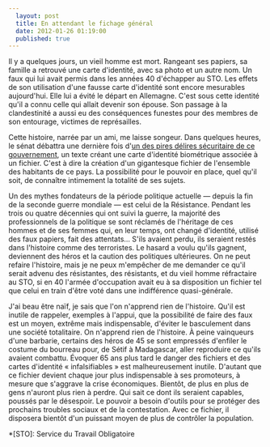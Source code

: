 ```yaml
---
  layout: post
  title: En attendant le fichage général
  date: 2012-01-26 01:19:00
  published: true
---
```


Il y a quelques jours, un vieil homme est mort. Rangeant ses papiers, sa famille a retrouvé une carte d'identité, avec sa photo et un autre nom. Un faux qui lui avait permis dans les années 40 d'échapper au STO. Les effets de son utilisation d'une fausse carte d'identité sont encore mesurables aujourd'hui. Elle lui a évité le départ en Allemagne. C'est sous cette identité qu'il a connu celle qui allait devenir son épouse. Son passage à la clandestinité a aussi eu des conséquences funestes pour des membres de son entourage, victimes de représailles.

Cette histoire, narrée par un ami, me laisse songeur. Dans quelques heures, le sénat débattra une dernière fois d'[un des pires délires sécuritaire de ce gouvernement](http://owni.fr/2012/01/18/le-fichier-des-gens-honnetes-sera-policier/), un texte créant une carte d'identité biométrique associée à un fichier. C'est à dire la création d'un gigantesque fichier de l'ensemble des habitants de ce pays. La possibilité pour le pouvoir en place, quel qu'il soit, de connaître intimement la totalité de ses sujets. 

Un des mythes fondateurs de la période politique actuelle —&nbsp;depuis la fin de la seconde guerre mondiale&nbsp;— est celui de la Résistance. Pendant les trois ou quatre décennies qui ont suivi la guerre, la majorité des professionnels de la politique se sont réclamés de l'héritage de ces hommes et de ses femmes qui, en leur temps, ont changé d'identité, utilisé des faux papiers, fait des attentats… S'ils avaient perdu, ils seraient restés dans l'histoire comme des terroristes. Le hasard a voulu qu'ils gagnent, deviennent des héros et la caution des politiques ultérieures. On ne peut refaire l'histoire, mais je ne peux m'empêcher de me demander ce qu'il serait advenu des résistantes, des résistants, et du vieil homme réfractaire au STO, si en 40 l'armée d'occupation avait eu à sa disposition un fichier tel que celui en train d'être voté dans une indifférence quasi-générale.

J'ai beau être naïf, je sais que l'on n'apprend rien de l'histoire. Qu'il est inutile de rappeler, exemples à l'appui, que la possibilité de faire des faux est un moyen, extrême mais indispensable, d'éviter le basculement dans une société totalitaire. On n'apprend rien de l'histoire. À peine vainqueurs d'une barbarie, certains des héros de 45 se sont empressés d'enfiler le costume du bourreau pour, de Sétif à Madagascar, aller reproduire ce qu'ils avaient combattu. Évoquer 65&nbsp;ans plus tard le danger des fichiers et des cartes d'identité «&nbsp;infalsifiables&nbsp;» est malheureusement inutile. D'autant que ce fichier devient chaque jour plus indispensable à ses promoteurs, à mesure que s'aggrave la crise économiques. Bientôt, de plus en plus de gens n'auront plus rien à perdre. Qui sait ce dont ils seraient capables, poussés par le désespoir. Le pouvoir a besoin d'outils pour se protéger des prochains troubles sociaux et de la contestation. Avec ce fichier, il disposera bientôt d'un puissant moyen de plus de contrôler la population.


*[STO]: Service du Travail Obligatoire

